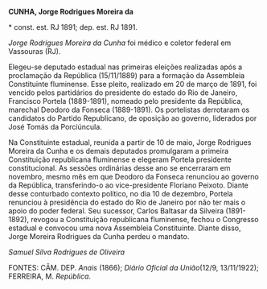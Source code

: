 **CUNHA, Jorge Rodrigues Moreira da**

\* const. est. RJ 1891; dep. est. RJ 1891.

*Jorge Rodrigues Moreira da Cunha* foi médico e coletor federal em
Vassouras (RJ).

Elegeu-se deputado estadual nas primeiras eleições realizadas após a
proclamação da República (15/11/1889) para a formação da Assembleia
Constituinte fluminense. Esse pleito, realizado em 20 de março de 1891,
foi vencido pelos partidários do presidente do estado do Rio de Janeiro,
Francisco Portela (1889-1891), nomeado pelo presidente da República,
marechal Deodoro da Fonseca (1889-1891). Os portelistas derrotaram os
candidatos do Partido Republicano, de oposição ao governo, liderados por
José Tomás da Porciúncula.

Na Constituinte estadual, reunida a partir de 10 de maio, Jorge
Rodrigues Moreira da Cunha e os demais deputados promulgaram a primeira
Constituição republicana fluminense e elegeram Portela presidente
constitucional. As sessões ordinárias desse ano se encerraram em
novembro, mesmo mês em que Deodoro da Fonseca renunciou ao governo da
República, transferindo-o ao vice-presidente Floriano Peixoto. Diante
desse conturbado contexto político, no dia 10 de dezembro, Portela
renunciou à presidência do estado do Rio de Janeiro por não ter mais o
apoio do poder federal. Seu sucessor, Carlos Baltasar da Silveira
(1891-1892), revogou a Constituição republicana fluminense, fechou o
Congresso estadual e convocou uma nova Assembleia Constituinte. Diante
disso, Jorge Moreira Rodrigues da Cunha perdeu o mandato.

*Samuel Silva Rodrigues de Oliveira*

FONTES: CÂM. DEP. *Anais* (1866); *Diário Oficial da União*(12/9,
13/11/1922); FERREIRA, M. *República*.
